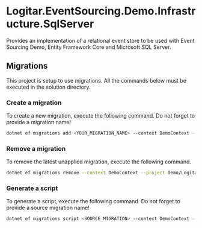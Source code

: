 ﻿# Logitar.EventSourcing.Demo.Infrastructure.SqlServer

Provides an implementation of a relational event store to be used with Event Sourcing Demo, Entity Framework Core and Microsoft SQL Server.

## Migrations

This project is setup to use migrations. All the commands below must be executed in the solution directory.

### Create a migration

To create a new migration, execute the following command. Do not forget to provide a migration name!

```sh
dotnet ef migrations add <YOUR_MIGRATION_NAME> --context DemoContext --project demo/Logitar.EventSourcing.Demo.Infrastructure.SqlServer --startup-project demo/Logitar.EventSourcing.Demo
```

### Remove a migration

To remove the latest unapplied migration, execute the following command.

```sh
dotnet ef migrations remove --context DemoContext --project demo/Logitar.EventSourcing.Demo.Infrastructure.SqlServer --startup-project demo/Logitar.EventSourcing.Demo
```

### Generate a script

To generate a script, execute the following command. Do not forget to provide a source migration name!

```sh
dotnet ef migrations script <SOURCE_MIGRATION> --context DemoContext --project demo/Logitar.EventSourcing.Demo.Infrastructure.SqlServer --startup-project demo/Logitar.EventSourcing.Demo
```